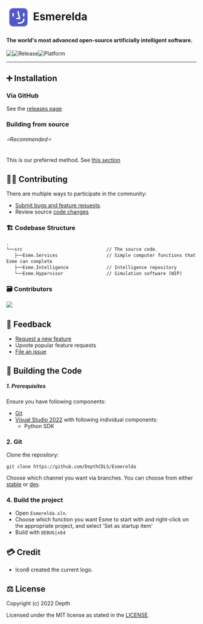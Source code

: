 # <img width="64" align="center" src="assets/logo.png" /> Esmerelda

#### The world's most advanced open-source artificially intelligent software.

<p align="center">
  <a title="Azure Pipeline" target="_blank" href="https://dev.azure.com/CodenameDepth/Esmerelda">
    <img align="left" src="https://dev.azure.com/CodenameDepth/Esmerelda/_apis/build/status/Build%20Pipeline%20(x64)?branchName=main">
  </a>
  <a title="GitHub Releases" target="_blank" href="https://github.com/DepthCDLS/Esmerelda/tree/stable">
    <img align="left" src="https://img.shields.io/github/v/release/DepthCDLS/Esmerelda?include_prereleases" alt="Release" />
  </a>
  <a title="Platform" target="_blank">
    <img align="left" src="https://img.shields.io/badge/Platform-Windows-red" alt="Platform" />
  </a>
</p>

<br/>

---

## ➕ Installation

### Via GitHub

See the [releases page](https://github.com/DepthCDLS/Esmerelda/releases)

### Building from source
###### ⭐Recommended⭐

This is our preferred method.
See [this section](#-building-the-code)

## 🧑‍💻 Contributing

There are multiple ways to participate in the community:

- [Submit bugs and feature requests](https://github.com/DepthCDLS/Esmerelda/issues/new/choose).
- Review source [code changes](https://github.com/DepthCDLS/Esmerelda/commits)

### 🏗️ Codebase Structure

```
.
└──src                               // The source code.
   ├──Esme.Services                  // Simple computer functions that Esme can complete
   ├──Esme.Intelligence              // Intelligence repository
   └──Esme.Hypervisor                // Simulation software (WIP)
```

### 🗃️ Contributors

<a href="https://github.com/DepthCDLS/Esmerelda/graphs/contributors">
  <img src="https://contrib.rocks/image?repo=DepthCDLS/Esmerelda" />
</a>

## 🦜 Feedback

- [Request a new feature](https://github.com/DepthCDLS/Esmerelda/pulls)
- Upvote popular feature requests
- [File an issue](https://github.com/DepthCDLS/Esmerelda/issues/new/choose)

## 🔨 Building the Code

##### 1. Prerequisites

Ensure you have following components:

- [Git](https://git-scm.com/)
- [Visual Studio 2022](https://visualstudio.microsoft.com/vs/) with following individual components:
  - Python SDK

### 2. Git

Clone the repository:

```git
git clone https://github.com/DepthCDLS/Esmerelda
```

Choose which channel you want via branches. You can choose from either [stable](https://github.com/DepthCDLS/Esmerelda/tree/stable) or [dev](https://github.com/DepthCDLS/Esmerelda/tree/dev).

### 4. Build the project

- Open `Esmerelda.sln`.
- Choose which function you want Esme to start with and right-click on the appropriate project, and select 'Set as startup item'
- Build with `DEBUG|x64`

## 💳 Credit

- Icon8 created the current logo.

## ⚖️ License

Copyright (c) 2022 Depth

Licensed under the MIT license as stated in the [LICENSE](LICENSE.md).
